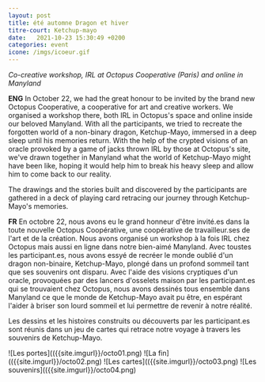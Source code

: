 ```yaml
---
layout: post
title: été automne Dragon et hiver
titre-court: Ketchup-mayo
date:   2021-10-23 15:30:49 +0200
categories: event
icone: /imgs/icoeur.gif
---
```

*Co-creative workshop, IRL at Octopus Cooperative (Paris) and online in Manyland*

**ENG**
In October 22, we had the great honour to be invited by the brand new Octopus Cooperative, a cooperative for art and creative workers. We organised a workshop there, both IRL in Octopus's space and online inside our beloved Manyland. With all the participants, we tried to recreate the forgotten world of a non-binary dragon, Ketchup-Mayo, immersed in a deep sleep until his memories return. With the help of the crypted visions of an oracle provoked by a game of jacks thrown IRL by those at Octopus's site, we've drawn together in Manyland what the world of Ketchup-Mayo might have been like, hoping it would help him to break his heavy sleep and allow him to come back to our reality.

The drawings and the stories built and discovered by the participants are gathered in a deck of playing card retracing our journey through Ketchup-Mayo's memories. 

**FR**
En octobre 22, nous avons eu le grand honneur d'être invité.es dans la toute nouvelle Octopus Coopérative, une coopérative de travailleur.ses de l'art et de la création. Nous avons organisé un workshop à la fois IRL chez Octopus mais aussi en ligne dans notre bien-aimé Manyland. Avec toustes les participant.es, nous avons essyé de recréer le monde oublié d'un dragon non-binaire, Ketchup-Mayo, plongé dans un profond sommeil tant que ses souvenirs ont disparu. Avec l'aide des visions cryptiques d'un oracle, provoquées par des lancers d'osselets maison par les participant.es qui se trouvaient chez Octopus, nous avons dessinés tous ensemble dans Manyland ce que le monde de Ketchup-Mayo avait pu être, en espérant l'aider à briser son lourd sommeil et lui permettre de revenir à notre réalité.

Les dessins et les histoires construits ou découverts par les participant.es sont réunis dans un jeu de cartes qui retrace notre voyage à travers les souvenirs de Ketchup-Mayo.

![Les portes](({{site.imgurl}}/octo01.png)
![La fin](({{site.imgurl}}/octo02.png)
![Les cartes](({{site.imgurl}}/octo03.png)
![Les souvenirs](({{site.imgurl}}/octo04.png)
